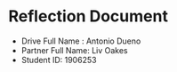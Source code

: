 # Reflection Document

* Drive Full Name  : Antonio Dueno
* Partner Full Name: Liv Oakes
* Student ID: 1906253




